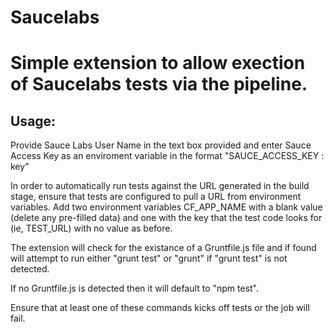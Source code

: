 # Saucelabs
Simple extension to allow exection of Saucelabs tests via the pipeline.
=======================================================================

Usage:
------
Provide Sauce Labs User Name in the text box provided and enter Sauce Access Key as an enviroment variable in the format "SAUCE_ACCESS_KEY : key"

In order to automatically run tests against the URL generated in the build stage, ensure that tests are configured to pull a URL from environment variables. Add two environment variables CF_APP_NAME with a blank value (delete any pre-filled data) and one with the key that the test code looks for (ie, TEST_URL) with no value as before.

The extension will check for the existance of a Gruntfile.js file and if found will attempt to run either "grunt test" or "grunt" if "grunt test" is not detected. 

If no Gruntfile.js is detected then it will default to "npm test". 

Ensure that at least one of these commands kicks off tests or the job will fail.
